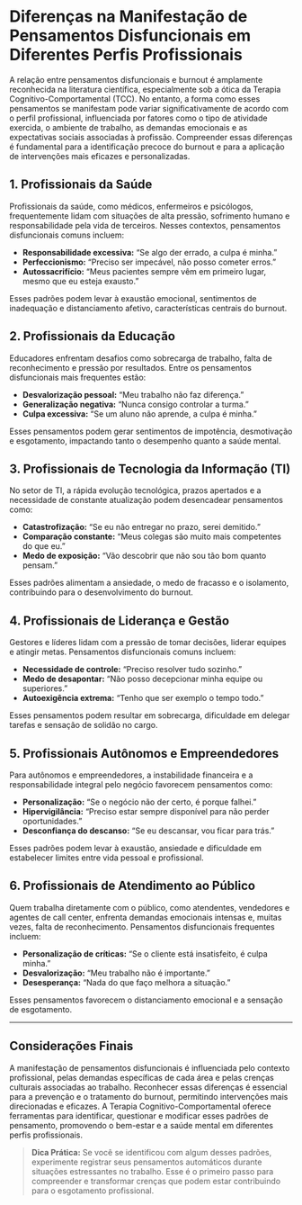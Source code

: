 # Diferenças na Manifestação de Pensamentos Disfuncionais em Diferentes Perfis Profissionais

A relação entre pensamentos disfuncionais e burnout é amplamente reconhecida na literatura científica, especialmente sob a ótica da Terapia Cognitivo-Comportamental (TCC). No entanto, a forma como esses pensamentos se manifestam pode variar significativamente de acordo com o perfil profissional, influenciada por fatores como o tipo de atividade exercida, o ambiente de trabalho, as demandas emocionais e as expectativas sociais associadas à profissão. Compreender essas diferenças é fundamental para a identificação precoce do burnout e para a aplicação de intervenções mais eficazes e personalizadas.

## 1. Profissionais da Saúde

Profissionais da saúde, como médicos, enfermeiros e psicólogos, frequentemente lidam com situações de alta pressão, sofrimento humano e responsabilidade pela vida de terceiros. Nesses contextos, pensamentos disfuncionais comuns incluem:

- **Responsabilidade excessiva:** “Se algo der errado, a culpa é minha.”
- **Perfeccionismo:** “Preciso ser impecável, não posso cometer erros.”
- **Autossacrifício:** “Meus pacientes sempre vêm em primeiro lugar, mesmo que eu esteja exausto.”

Esses padrões podem levar à exaustão emocional, sentimentos de inadequação e distanciamento afetivo, características centrais do burnout.

## 2. Profissionais da Educação

Educadores enfrentam desafios como sobrecarga de trabalho, falta de reconhecimento e pressão por resultados. Entre os pensamentos disfuncionais mais frequentes estão:

- **Desvalorização pessoal:** “Meu trabalho não faz diferença.”
- **Generalização negativa:** “Nunca consigo controlar a turma.”
- **Culpa excessiva:** “Se um aluno não aprende, a culpa é minha.”

Esses pensamentos podem gerar sentimentos de impotência, desmotivação e esgotamento, impactando tanto o desempenho quanto a saúde mental.

## 3. Profissionais de Tecnologia da Informação (TI)

No setor de TI, a rápida evolução tecnológica, prazos apertados e a necessidade de constante atualização podem desencadear pensamentos como:

- **Catastrofização:** “Se eu não entregar no prazo, serei demitido.”
- **Comparação constante:** “Meus colegas são muito mais competentes do que eu.”
- **Medo de exposição:** “Vão descobrir que não sou tão bom quanto pensam.”

Esses padrões alimentam a ansiedade, o medo de fracasso e o isolamento, contribuindo para o desenvolvimento do burnout.

## 4. Profissionais de Liderança e Gestão

Gestores e líderes lidam com a pressão de tomar decisões, liderar equipes e atingir metas. Pensamentos disfuncionais comuns incluem:

- **Necessidade de controle:** “Preciso resolver tudo sozinho.”
- **Medo de desapontar:** “Não posso decepcionar minha equipe ou superiores.”
- **Autoexigência extrema:** “Tenho que ser exemplo o tempo todo.”

Esses pensamentos podem resultar em sobrecarga, dificuldade em delegar tarefas e sensação de solidão no cargo.

## 5. Profissionais Autônomos e Empreendedores

Para autônomos e empreendedores, a instabilidade financeira e a responsabilidade integral pelo negócio favorecem pensamentos como:

- **Personalização:** “Se o negócio não der certo, é porque falhei.”
- **Hipervigilância:** “Preciso estar sempre disponível para não perder oportunidades.”
- **Desconfiança do descanso:** “Se eu descansar, vou ficar para trás.”

Esses padrões podem levar à exaustão, ansiedade e dificuldade em estabelecer limites entre vida pessoal e profissional.

## 6. Profissionais de Atendimento ao Público

Quem trabalha diretamente com o público, como atendentes, vendedores e agentes de call center, enfrenta demandas emocionais intensas e, muitas vezes, falta de reconhecimento. Pensamentos disfuncionais frequentes incluem:

- **Personalização de críticas:** “Se o cliente está insatisfeito, é culpa minha.”
- **Desvalorização:** “Meu trabalho não é importante.”
- **Desesperança:** “Nada do que faço melhora a situação.”

Esses pensamentos favorecem o distanciamento emocional e a sensação de esgotamento.

---

## Considerações Finais

A manifestação de pensamentos disfuncionais é influenciada pelo contexto profissional, pelas demandas específicas de cada área e pelas crenças culturais associadas ao trabalho. Reconhecer essas diferenças é essencial para a prevenção e o tratamento do burnout, permitindo intervenções mais direcionadas e eficazes. A Terapia Cognitivo-Comportamental oferece ferramentas para identificar, questionar e modificar esses padrões de pensamento, promovendo o bem-estar e a saúde mental em diferentes perfis profissionais.

> **Dica Prática:** Se você se identificou com algum desses padrões, experimente registrar seus pensamentos automáticos durante situações estressantes no trabalho. Esse é o primeiro passo para compreender e transformar crenças que podem estar contribuindo para o esgotamento profissional.